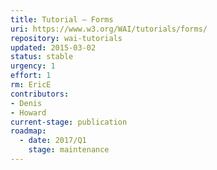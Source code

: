 ```yaml
---
title: Tutorial – Forms
uri: https://www.w3.org/WAI/tutorials/forms/
repository: wai-tutorials
updated: 2015-03-02
status: stable
urgency: 1
effort: 1
rm: EricE
contributors:
- Denis
- Howard
current-stage: publication
roadmap:
  - date: 2017/Q1
    stage: maintenance
---
```

